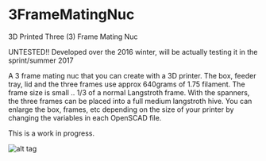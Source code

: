 # 3FrameMatingNuc
3D Printed Three (3) Frame Mating Nuc

UNTESTED!! Developed over the 2016 winter, will be actually testing it in the sprint/summer 2017

A 3 frame mating nuc that you can create with a 3D printer. The box, feeder tray, lid and the three frames use approx 640grams
of 1.75 filament. The frame size is small .. 1/3 of a normal Langstroth frame. With the spanners, the three frames can be placed into a full medium langstroth hive. You can enlarge the box, frames, etc depending on the size of your printer by changing the variables in each OpenSCAD file.

This is a work in progress.

![alt tag](https://github.com/shadylanebees/3FrameMatingNuc/blob/master/blowout.png?raw=true)
